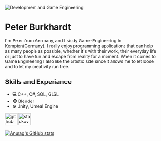 ![Development and Game Engineering](https://arturssmirnovs.github.io/github-profile-readme-generator/images/banner.png)

# Peter Burkhardt
I'm Peter from Germany, and I study Game-Engineering in Kempten(Germany). I really enjoy programming applications that can help as many people as possible, whether it's with their work, their everyday life or just to have fun and escape from reality for a moment. When it comes to Game Engineering I also like the artistic side since it allows me to let loose and to let my creativity run free.

## Skills and Experiance
* 💻 C++, C#, SQL, GLSL
* 🐵 Blender
* ⚙️ Unity, Unreal Engine

[<img src='https://cdn.jsdelivr.net/npm/simple-icons@3.0.1/icons/github.svg' alt='github' height='40'>](https://github.com/Poseudon)  [<img src='https://cdn.jsdelivr.net/npm/simple-icons@3.0.1/icons/stackoverflow.svg' alt='stackoverflow' height='40'>](https://stackoverflow.com/users/14147957)  



[![Anurag's GitHub stats](https://github-readme-stats.vercel.app/api?username=Poseudon&count_private=true&theme=github_dark)](https://github.com/anuraghazra/github-readme-stats)
